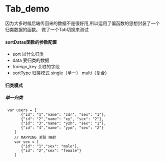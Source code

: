 # Tab_demo
  因为大多时候后端传回来的数据不是很好用,所以运用了偏函数的思想封装了一个归类数据的函数。
  做了一个Tab切换来测试
#### sortDatas函数的参数配置
   * sort 以什么归类
   * data 要归类的数据
   * foreign_key 关联的字段
   * sortType 归类模式 single（单一） multi（复合）
#### 归类模式
##### 单一归类
```
 var users = [
       {"id": "1","name": "zdr", "sex": "1"},
       {"id": "2","name": "xy", "sex": "2"},
       {"id": "3","name": "yzh", "sex": "1"},
       {"id": "4","name": "yym", "sex": "2"}
    ]
    // MAPPING 关联 映射
    var sex = [
       {"id": "1","sex": "male"},
       {"id": "2","sex": "female"}
    ]
```
